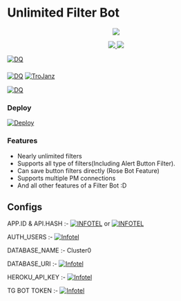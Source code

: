 # Unlimited Filter Bot

<p align="center">
  <a href="https://www.python.org">
    <img src="http://ForTheBadge.com/images/badges/made-with-python.svg">

  </a>
</p>
<p align="center">
  <a href="https://github.com/BAGBOY555/Unlimited-Filter-Bot/stargazers">
    <img src="https://img.shields.io/github/stars/BAGBOY555/Unlimited-Filter-Bot?style=social">

  </a>
  
  <a href="https://github.com/BAGBOY555/Unlimited-Filter-Bot/fork">
    <img src="https://img.shields.io/github/forks/BAGBOY555/Unlimited-Filter-Bot?label=Fork&style=social">

  </a>  
</p>

[![DQ](https://img.shields.io/badge/Connect-Creater-skyblue?style=for-the-badge&logo=telegram)](https://telegram.dog/Dulquer_Salmaan_lovers)  
ㅤㅤㅤㅤㅤㅤㅤ  
[![DQ](https://img.shields.io/badge/DQ-Support-red?style=flat&logo=telegram)](https://telegram.dog/Dulquer_Salmaan_lovers)  [![TroJanz](https://img.shields.io/badge/Youtube-channel-red?style=flat&logo=Youtube)](https://youtube.com/channel/UCgvMKeGX3hNfxfb7yEQpAgQ)  ㅤㅤㅤㅤㅤㅤ  

[![DQ](https://img.shields.io/badge/Connect-Telegram-red?style=flat&logo=telegram)](https://telegram.dog/Dulquer_Salmaan_lovers)


### Deploy

[![Deploy](https://www.herokucdn.com/deploy/button.svg)](https://heroku.com/deploy?template=https://github.com/BAGBOY555/Unlimited-Filter-Bot)

### Features
* Nearly unlimited filters
* Supports all type of filters(Including Alert Button Filter).
* Can save button filters directly (Rose Bot Feature)
* Supports multiple PM connections
* And all other features of a Filter Bot :D


## Configs

APP.ID & API.HASH :-
 [![INFOTEL](https://img.shields.io/badge/Click-Here-red?style=flat&logo=telegram)](https://telegram.dog/UseTGXBot) or [![INFOTEL](https://img.shields.io/badge/Click-Here-red?style=flat&logo=Google)](https://my.telegram.org/auth)

AUTH_USERS :- [![Infotel](https://img.shields.io/badge/Click-Here-red?style=flat&logo=telegram)](https://telegram.dog/MissRose_bot)

DATABASE_NAME :- Cluster0

DATABASE_URI :- [![Infotel](https://img.shields.io/badge/Click-Here-red?style=flat&logo=mongodb)](https://www.mongodb.com/cloud/atlas/lp/try2-in?utm_source=google&utm_campaign=gs_apac_india_search_core_brand_atlas_mobile&utm_term=mongodb&utm_medium=cpc_paid_search&utm_ad=e&utm_ad_campaign_id=12564980858&gclid=CjwKCAjwx6WDBhBQEiwA_dP8rcft9hLV9WxyBV4c1VMZfdmMVi9mifPxBPVbZDnhGBbQhs8rwqXQ8xoC6U8QAvD_BwE)

HEROKU_API_KEY :- [![Infotel](https://img.shields.io/badge/Click-Here-red?style=flat&logo=heroku)](https://dashboard.heroku.com/account)

TG BOT TOKEN :- [![Infotel](https://img.shields.io/badge/Click-Here-red?style=flat&logo=telegram)](https://telegram.dog/BotFather) 
